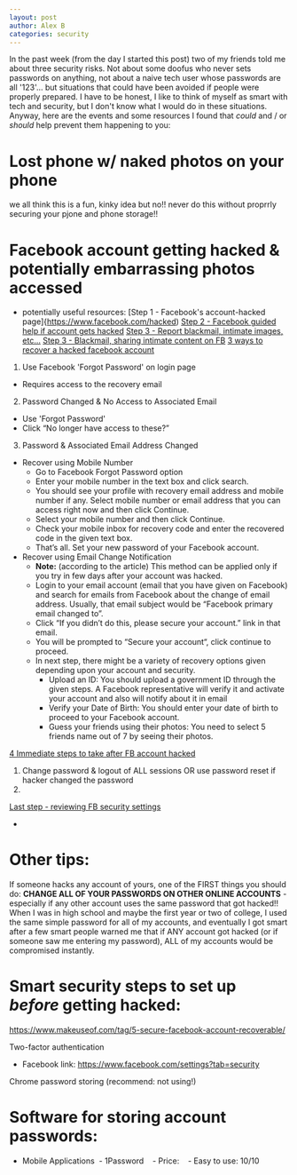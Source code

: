 ```yaml
---
layout: post
author: Alex B
categories: security
---
```


In the past week (from the day I started this post) two of my friends told me about three security risks. Not about some doofus who never sets passwords on anything, not about a naive tech user whose passwords are all '123'... but situations that could have been avoided if people were properly prepared. I have to be honest, I like to think of myself as smart with tech and security, but I don't know what I would do in these situations. Anyway, here are the events and some resources I found that *could* and / or *should* help prevent them happening to you:

# Lost phone w/ naked photos on your phone
we all think this is a fun, kinky idea but no!! never do this without proprrly securing your pjone and phone storage!!

# Facebook account getting hacked & potentially embarrassing photos accessed
- potentially useful resources:
[Step 1 - Facebook's account-hacked page]{https://www.facebook.com/hacked)
[Step 2 - Facebook guided help if account gets hacked](https://www.facebook.com/help/203305893040179)
[Step 3 - Report blackmail, intimate images, etc...](https://www.facebook.com/help/contact/567360146613371/?ref=u2u)
[Step 3 - Blackmail, sharing intimate content on FB](https://www.facebook.com/help/561743407175049?ref=u2u)
[3 ways to recover a hacked facebook account](https://zerohacks.com/bug-bounty-hacks/3-ways-recover-hacked-facebook-account/)
1. Use Facebook 'Forgot Password' on login page
  - Requires access to the recovery email
2. Password Changed & No Access to Associated Email
  - Use 'Forgot Password'
  - Click “No longer have access to these?”
3. Password & Associated Email Address Changed
  - Recover using Mobile Number
    - Go to Facebook Forgot Password option
    - Enter your mobile number in the text box and click search.
    - You should see your profile with recovery email address and mobile number if any. Select mobile number or email address that you can access right now and then click Continue.
    - Select your mobile number and then click Continue.
    - Check your mobile inbox for recovery code and enter the recovered code in the given text box.
    - That’s all. Set your new password of your Facebook account.
  - Recover using Email Change Notification
    - **Note:** (according to the article) This method can be applied only if you try in few days after your account was hacked.
    - Login to your email account (email that you have given on Facebook) and search for emails from Facebook about the change of email address. Usually, that email subject would be “Facebook primary email changed to”.
    - Click “If you didn’t do this, please secure your account.” link in that email.
    - You will be prompted to “Secure your account“, click continue to proceed.
    - In next step, there might be a variety of recovery options given depending upon your account and security.
      - Upload an ID: You should upload a government ID through the given steps. A Facebook representative will verify it and activate your account and also will notify about it in email
      - Verify your Date of Birth: You should enter your date of birth to proceed to your Facebook account.
      - Guess your friends using their photos: You need to select 5 friends name out of 7 by seeing their photos.

[4 Immediate steps to take after FB account hacked](https://www.makeuseof.com/tag/4-immediately-facebook-account-hacked/)
1. Change password & logout of ALL sessions OR use password reset if hacker changed the password
2. 

[Last step - reviewing FB security settings](https://www.facebook.com/help/409353935768826/)

  - 

# Other tips:
If someone hacks any account of yours, one of the FIRST things you should do: **CHANGE ALL OF YOUR PASSWORDS ON OTHER ONLINE ACCOUNTS** - especially if any other account uses the same password that got hacked!! When I was in high school and maybe the first year or two of college, I used the same simple password for all of my accounts, and eventually I got smart after a few smart people warned me that if ANY account got hacked (or if someone saw me entering my password), ALL of my accounts would be compromised instantly.

# Smart security steps to set up *before* getting hacked:
https://www.makeuseof.com/tag/5-secure-facebook-account-recoverable/

Two-factor authentication
  - Facebook link: https://www.facebook.com/settings?tab=security

Chrome password storing (recommend: not using!)

# Software for storing account passwords:
- Mobile Applications
  - 1Password
    - Price:
    - Easy to use: 10/10
